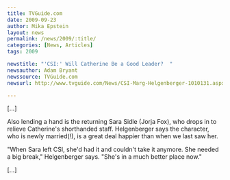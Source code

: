 ```yaml
---
title: TVGuide.com
date: 2009-09-23
author: Mika Epstein
layout: news
permalink: /news/2009/:title/
categories: [News, Articles]
tags: 2009

newstitle: "'CSI:' Will Catherine Be a Good Leader?  "
newsauthor: Adam Bryant  
newssource: TVGuide.com  
newsurl: http://www.tvguide.com/News/CSI-Marg-Helgenberger-1010131.aspx  

---
```


[...]

Also lending a hand is the returning Sara Sidle (Jorja Fox), who drops in to relieve Catherine's shorthanded staff. Helgenberger says the character, who is newly married(!), is a great deal happier than when we last saw her.

"When Sara left CSI, she'd had it and couldn't take it anymore. She needed a big break," Helgenberger says. "She's in a much better place now."

[...]  
